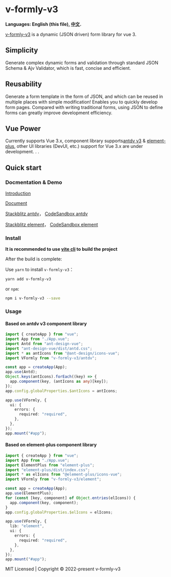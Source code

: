 # v-formly-v3

**Languages: English (this file), [中文](README.md).**

[v-formly-v3](https://kevinzhang19870314.github.io/v-formly-v3/zh/) is a dynamic (JSON driven) form library for vue 3.

<div class="features">
  <div class="feature">
    <h2>Simplicity</h2>
    <p>Generate complex dynamic forms and validation through standard JSON Schema & Ajv Validator, which is fast, concise and efficient.</p>
  </div>
  <div class="feature">
    <h2>Reusability</h2>
    <p>Generate a form template in the form of JSON, and which can be reused in multiple places with simple modification! Enables you to quickly develop form pages. Compared with writing traditional forms, using JSON to define forms can greatly improve development efficiency.</p>
  </div>
  <div class="feature">
    <h2>Vue Power</h2>
    <p>Currently supports Vue 3.x, component library supports<a href="https://antdv.com/components/overview-cn" target="_blank">antdv v3</a> & <a href="https://element-plus.org/zh-CN/" target="_blank">element-plus</a>, other UI libraries (DevUI, etc.) support for Vue 3.x are under development. . .</p>
  </div>
</div>

## Quick start

### Docmentation & Demo

[Introduction](https://juejin.cn/post/7161591837407805476/)

[Document](https://kevinzhang19870314.github.io/v-formly-v3/zh/)

[Stackblitz antdv](https://stackblitz.com/edit/github-r1j1ut?file=src%2FApp.vue)，
[CodeSandbox antdv](https://codesandbox.io/s/nifty-sea-93ycqy)

[Stackblitz element](https://stackblitz.com/edit/github-r1j1ut-ejddhf?file=src%2FApp.vue)，
[CodeSandbox element](https://codesandbox.io/s/nifty-sea-vb5h6v)

### Install

**It is recommended to use [vite cli](https://cn.vitejs.dev/) to build the project**

After the build is complete:

Use `yarn` to install `v-formly-v3`：

```sh
yarn add v-formly-v3
```

or `npm`:

```sh
npm i v-formly-v3 --save
```

### Usage

#### Based on antdv v3 component library

```ts
import { createApp } from "vue";
import App from "./App.vue";
import Antd from "ant-design-vue";
import "ant-design-vue/dist/antd.css";
import * as antIcons from "@ant-design/icons-vue";
import VFormly from "v-formly-v3/antdv";

const app = createApp(App);
app.use(Antd);
Object.keys(antIcons).forEach((key) => {
  app.component(key, (antIcons as any)[key]);
});
app.config.globalProperties.$antIcons = antIcons;

app.use(VFormly, {
  ui: {
    errors: {
      required: "required",
    },
  },
});
app.mount("#app");
```

#### Based on element-plus component library

```ts
import { createApp } from "vue";
import App from "./App.vue";
import ElementPlus from "element-plus";
import "element-plus/dist/index.css";
import * as elIcons from "@element-plus/icons-vue";
import VFormly from "v-formly-v3/element";

const app = createApp(App);
app.use(ElementPlus);
for (const [key, component] of Object.entries(elIcons)) {
  app.component(key, component);
}
app.config.globalProperties.$elIcons = elIcons;

app.use(VFormly, {
  lib: "element",
  ui: {
    errors: {
      required: "required",
    },
  },
});
app.mount("#app");
```

MIT Licensed | Copyright © 2022-present v-formly-v3
